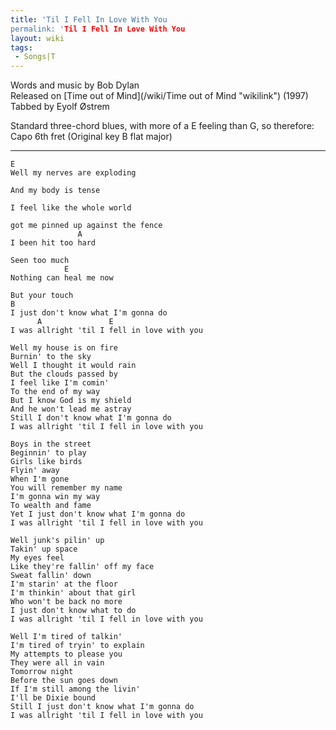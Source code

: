 ```yaml
---
title: 'Til I Fell In Love With You
permalink: 'Til I Fell In Love With You
layout: wiki
tags:
 - Songs|T
---
```


Words and music by Bob Dylan  
Released on [Time out of Mind](/wiki/Time out of Mind "wikilink") (1997)  
Tabbed by Eyolf Østrem

Standard three-chord blues, with more of a E feeling than G, so
therefore: Capo 6th fret (Original key B flat major)

* * * * *

    E
    Well my nerves are exploding

    And my body is tense

    I feel like the whole world

    got me pinned up against the fence
                   A
    I been hit too hard

    Seen too much
                E
    Nothing can heal me now

    But your touch
    B
    I just don't know what I'm gonna do
          A               E
    I was allright 'til I fell in love with you

    Well my house is on fire
    Burnin' to the sky
    Well I thought it would rain
    But the clouds passed by
    I feel like I'm comin'
    To the end of my way
    But I know God is my shield
    And he won't lead me astray
    Still I don't know what I'm gonna do
    I was allright 'til I fell in love with you

    Boys in the street
    Beginnin' to play
    Girls like birds
    Flyin' away
    When I'm gone
    You will remember my name
    I'm gonna win my way
    To wealth and fame
    Yet I just don't know what I'm gonna do
    I was allright 'til I fell in love with you

    Well junk's pilin' up
    Takin' up space
    My eyes feel
    Like they're fallin' off my face
    Sweat fallin' down
    I'm starin' at the floor
    I'm thinkin' about that girl
    Who won't be back no more
    I just don't know what to do
    I was allright 'til I fell in love with you

    Well I'm tired of talkin'
    I'm tired of tryin' to explain
    My attempts to please you
    They were all in vain
    Tomorrow night
    Before the sun goes down
    If I'm still among the livin'
    I'll be Dixie bound
    Still I just don't know what I'm gonna do
    I was allright 'til I fell in love with you
